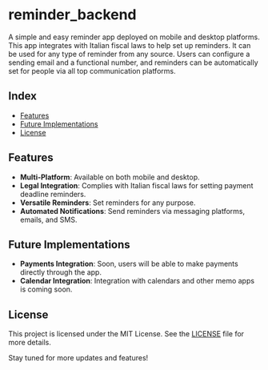 # reminder_backend

A simple and easy reminder app deployed on mobile and desktop platforms. This app integrates with Italian fiscal laws to help set up reminders. It can be used for any type of reminder from any source. Users can configure a sending email and a functional number, and reminders can be automatically set for people via all top communication platforms.

## Index

- [Features](#features)
- [Future Implementations](#future-implementations)
- [License](#license)

## Features

- **Multi-Platform**: Available on both mobile and desktop.
- **Legal Integration**: Complies with Italian fiscal laws for setting payment deadline reminders.
- **Versatile Reminders**: Set reminders for any purpose.
- **Automated Notifications**: Send reminders via messaging platforms, emails, and SMS.

## Future Implementations

- **Payments Integration**: Soon, users will be able to make payments directly through the app.
- **Calendar Integration**: Integration with calendars and other memo apps is coming soon.

## License

This project is licensed under the MIT License. See the [LICENSE](license.txt) file for more details.

Stay tuned for more updates and features!
